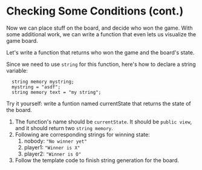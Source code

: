 # Checking Some Conditions (cont.)

Now we can place stuff on the board, and decide who won the game. With some additional work, we can write a function that even lets us visualize the game board.

Let's write a function that returns who won the game and the board's state.

Since we need to use `string` for this function, here's how to declare a string variable:

```
  string memory mystring;
  mystring = "asdf";
  string memory text = "my string";
```

Try it yourself:
write a funtion named currentState that returns the state of the board.

1. The function's name should be `currentState`. It should be `public view`, and it should return two `string memory`.
2. Following are corresponding strings for winning state:
   1. nobody: `"No winner yet"`
   2. player1: `"Winner is X"`
   3. player2: `"Winner is O"`
3. Follow the template code to finish string generation for the board.

